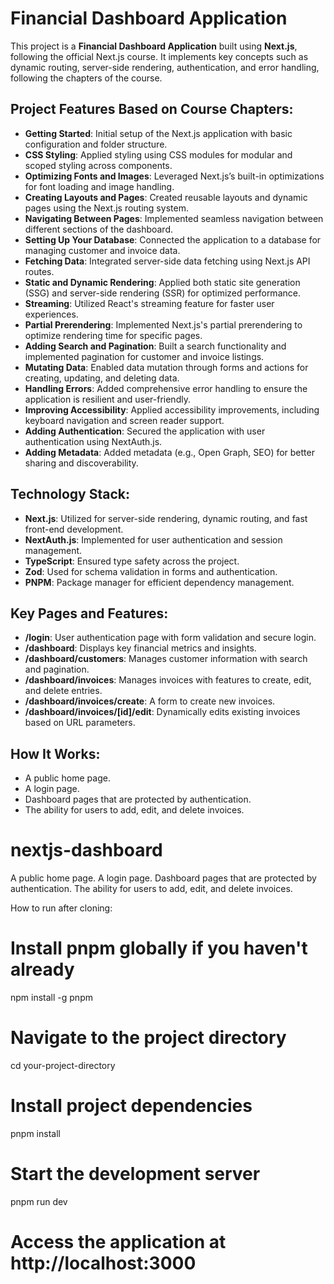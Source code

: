 # Financial Dashboard Application

This project is a **Financial Dashboard Application** built using **Next.js**, following the official Next.js course. It implements key concepts such as dynamic routing, server-side rendering, authentication, and error handling, following the chapters of the course.

## Project Features Based on Course Chapters:

- **Getting Started**: Initial setup of the Next.js application with basic configuration and folder structure.
- **CSS Styling**: Applied styling using CSS modules for modular and scoped styling across components.
- **Optimizing Fonts and Images**: Leveraged Next.js’s built-in optimizations for font loading and image handling.
- **Creating Layouts and Pages**: Created reusable layouts and dynamic pages using the Next.js routing system.
- **Navigating Between Pages**: Implemented seamless navigation between different sections of the dashboard.
- **Setting Up Your Database**: Connected the application to a database for managing customer and invoice data.
- **Fetching Data**: Integrated server-side data fetching using Next.js API routes.
- **Static and Dynamic Rendering**: Applied both static site generation (SSG) and server-side rendering (SSR) for optimized performance.
- **Streaming**: Utilized React's streaming feature for faster user experiences.
- **Partial Prerendering**: Implemented Next.js's partial prerendering to optimize rendering time for specific pages.
- **Adding Search and Pagination**: Built a search functionality and implemented pagination for customer and invoice listings.
- **Mutating Data**: Enabled data mutation through forms and actions for creating, updating, and deleting data.
- **Handling Errors**: Added comprehensive error handling to ensure the application is resilient and user-friendly.
- **Improving Accessibility**: Applied accessibility improvements, including keyboard navigation and screen reader support.
- **Adding Authentication**: Secured the application with user authentication using NextAuth.js.
- **Adding Metadata**: Added metadata (e.g., Open Graph, SEO) for better sharing and discoverability.

## Technology Stack:

- **Next.js**: Utilized for server-side rendering, dynamic routing, and fast front-end development.
- **NextAuth.js**: Implemented for user authentication and session management.
- **TypeScript**: Ensured type safety across the project.
- **Zod**: Used for schema validation in forms and authentication.
- **PNPM**: Package manager for efficient dependency management.

## Key Pages and Features:

- **/login**: User authentication page with form validation and secure login.
- **/dashboard**: Displays key financial metrics and insights.
- **/dashboard/customers**: Manages customer information with search and pagination.
- **/dashboard/invoices**: Manages invoices with features to create, edit, and delete entries.
- **/dashboard/invoices/create**: A form to create new invoices.
- **/dashboard/invoices/[id]/edit**: Dynamically edits existing invoices based on URL parameters.

## How It Works:

- A public home page.
- A login page.
- Dashboard pages that are protected by authentication.
- The ability for users to add, edit, and delete invoices.



# nextjs-dashboard
A public home page.
A login page.
Dashboard pages that are protected by authentication.
The ability for users to add, edit, and delete invoices.


How to run after cloning:
# Install pnpm globally if you haven't already
npm install -g pnpm

# Navigate to the project directory
cd your-project-directory

# Install project dependencies
pnpm install

# Start the development server
pnpm run dev

# Access the application at http://localhost:3000

